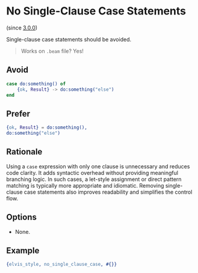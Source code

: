 # No Single-Clause Case Statements

(since [3.0.0](https://github.com/inaka/elvis_core/releases/tag/3.0.0))

Single-clause case statements should be avoided.

> Works on `.beam` file? Yes!

## Avoid

```erlang
case do:something() of
    {ok, Result} -> do:something("else")
end
```

## Prefer

```erlang
{ok, Result} = do:something(),
do:something("else")
```

## Rationale

Using a `case` expression with only one clause is unnecessary and reduces code clarity. It adds
syntactic overhead without providing meaningful branching logic. In such cases, a let-style
assignment or direct pattern matching is typically more appropriate and idiomatic. Removing
single-clause case statements also improves readability and simplifies the control flow.

## Options

- None.

## Example

```erlang
{elvis_style, no_single_clause_case, #{}}
```

